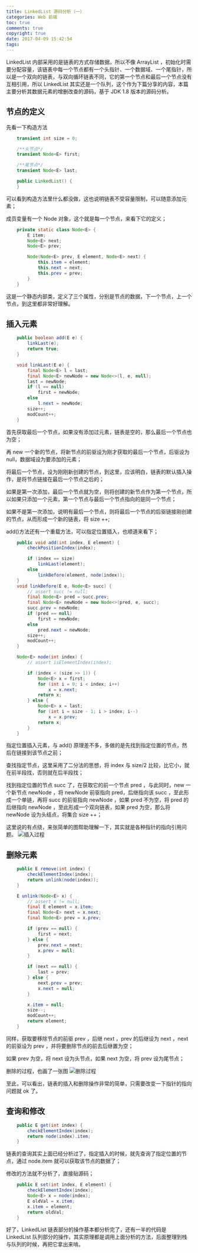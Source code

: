 ```yaml
---
title: LinkedList 源码分析（一）
categories: Web 前端
toc: true
comments: true
copyright: true
date: 2017-04-09 15:42:54
tags:
---
```


LinkedList 内部采用的是链表的方式存储数据，所以不像 ArrayList ，初始化时需要分配容量，该链表中每一个节点都有一个头指针、一个数据域、一个尾指针，所以是一个双向的链表，与双向循环链表不同，它的第一个节点和最后一个节点没有互相引用，所以 LinkedList 其实还是一个队列，这个作为下篇分享的内容，本篇主要分析其数据元素的增删改查的源码，基于 JDK 1.8 版本的源码分析。

<!--more-->

## 节点的定义
先看一下构造方法
```java
    transient int size = 0;

    /**头节点*/
    transient Node<E> first;

    /**尾节点*/
    transient Node<E> last;

    public LinkedList() {
    }

```

可以看到构造方法里什么都没做，这也说明链表不受容量限制，可以随意添加元素；

成员变量有一个 Node 对象，这个就是每一个节点，来看下它的定义；
```java
    private static class Node<E> {
        E item;
        Node<E> next;
        Node<E> prev;

        Node(Node<E> prev, E element, Node<E> next) {
            this.item = element;
            this.next = next;
            this.prev = prev;
        }
    }

```

这是一个静态内部类，定义了三个属性，分别是节点的数据，下一个节点，上一个节点，到这里都非常好理解。

## 插入元素
```java
    public boolean add(E e) {
        linkLast(e);
        return true;
    }

    void linkLast(E e) {
        final Node<E> l = last;
        final Node<E> newNode = new Node<>(l, e, null);
        last = newNode;
        if (l == null)
            first = newNode;
        else
            l.next = newNode;
        size++;
        modCount++;
    }

```
首先获取最后一个节点，如果没有添加过元素，链表是空的，那么最后一个节点也为空；

再 new 一个新的节点，将新节点的前驱设为刚才获取的最后一个节点，后驱设为 null，数据域设为要添加的元素；

将最后一个节点，设为刚刚新创建的节点，到这里，应该明白，链表的默认插入操作，是将节点链接在最后一个节点之后的；

如果是第一次添加，最后一个节点就为空，则将创建的新节点作为第一个节点，所以如果只添加一个元素，第一个节点与最后一个节点指向的是同一个节点；

如果不是第一次添加，说明有最后一个节点，则将最后一个节点的后驱链接刚创建的节点，从而形成一个新的链表，将 size ++;

add()方法还有一个重载方法，可以指定位置插入，也顺道来看下；
```java
    public void add(int index, E element) {
        checkPositionIndex(index);

        if (index == size)
            linkLast(element);
        else
            linkBefore(element, node(index));
    }
    void linkBefore(E e, Node<E> succ) {
        // assert succ != null;
        final Node<E> pred = succ.prev;
        final Node<E> newNode = new Node<>(pred, e, succ);
        succ.prev = newNode;
        if (pred == null)
            first = newNode;
        else
            pred.next = newNode;
        size++;
        modCount++;
    }

    Node<E> node(int index) {
        // assert isElementIndex(index);

        if (index < (size >> 1)) {
            Node<E> x = first;
            for (int i = 0; i < index; i++)
                x = x.next;
            return x;
        } else {
            Node<E> x = last;
            for (int i = size - 1; i > index; i--)
                x = x.prev;
            return x;
        }
    }

```
指定位置插入元素，与 add() 原理差不多，多做的是先找到指定位置的节点，然后在链接到该节点之前；

查找指定节点，这里采用了二分法的思想，将 index 与 size/2 比较，比它小，就在前半段找，否则就在后半段找；

找到指定位置的节点 succ 了，在获取它的前一个节点 pred ，与此同时，new 一个新节点 newNode ，将 newNode 前驱指向 pred，后继指向该 succ ，至此形成一个单链，再将 succ 的前驱指向 newNode ，如果 pred 不为空，将 pred 的后继指向 newNode ，至此形成一个双向链表，如果 pred 为空，那么将 newNode 设为头结点，将集合 size ++；

这里说的有点绕，来张简单的图帮助理解一下，其实就是各种指针的指向引用问题。
![插入过程](/images/Structure/double_list_add.png)

## 删除元素
```java
    public E remove(int index) {
        checkElementIndex(index);
        return unlink(node(index));
    }

    E unlink(Node<E> x) {
        // assert x != null;
        final E element = x.item;
        final Node<E> next = x.next;
        final Node<E> prev = x.prev;

        if (prev == null) {
            first = next;
        } else {
            prev.next = next;
            x.prev = null;
        }

        if (next == null) {
            last = prev;
        } else {
            next.prev = prev;
            x.next = null;
        }

        x.item = null;
        size--;
        modCount++;
        return element;
    }

```
同样，获取要移除节点的前驱 prev ，后继 next ，prev 的后继设为 next ，next 的前驱设为 prev ，并将要删除节点的前去后继置为空；

如果 prev 为空，将 next 设为头节点，如果 next 为空，将 prev 设为尾节点；

删除的过程，也画了一张图
![删除过程](/images/Structure/double_list_delete.png)


至此，可以看出，链表的插入和删除操作非常的简单，只需要改变一下指针的指向问题就 ok 了。


## 查询和修改
```java
    public E get(int index) {
        checkElementIndex(index);
        return node(index).item;
    }

```
链表的查询其实上面已经分析过了，指定插入的时候，就先查询了指定位置的节点，通过 node.item 就可以获取该节点的数据了；

修改的方法就不分析了，直接贴源码；
```java
    public E set(int index, E element) {
        checkElementIndex(index);
        Node<E> x = node(index);
        E oldVal = x.item;
        x.item = element;
        return oldVal;
    }

```

好了，LinkedList 链表部分的操作基本都分析完了，还有一半的代码是 LinkedList 队列部分的操作，其实原理都是调用上面分析的方法，后面整理到栈与队列的时候，再把它拿出来啃。




